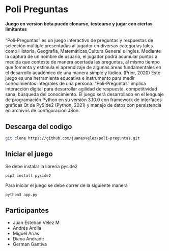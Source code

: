 # Poli Preguntas

#### Juego en version beta puede clonarse, testearse y jugar con ciertas limitantes
“Poli-Preguntas” es un juego interactivo de preguntas y respuestas de selección múltiple presentadas al jugador en diversas categorías tales como Historia, Geografía, Matemáticas,Cultura General e ingles. 
Mediante la captura de un nombre de usuario, el jugador podrá acumular puntos a medida que conteste de manera acertada las preguntas, al mismo tiempo que fomenta y estimula el aprendizaje de algunas áreas fundamentales en el desarrollo académico de una manera simple y lúdica. (Prior, 2020)
Este juego es una herramienta educativa e instrumento para medir conocimientos integrales de una persona. “Poli-Preguntas” implica interacción digital para desarrollar agilidad de respuesta, competitividad sana, búsqueda del conocimiento.
El juego será desarrollado en el lenguaje de programación Python en su versión 3.10.0 con framework de interfaces gráficas Qt de PySide2 (Python, 2021) y manejo de datos con persistencia en archivos de configuración JSon.

## Descarga del codigo 

```bash
git clone https://github.com/juanesvelez/poli-preguntas.git
```

## Iniciar el juego

Se debe instalar la libreria pyside2

```bash
pip3 install pyside2
```

Para iniciar el juego se debe correr de la siguiente manera

```bash
python3 app.py
```

## Participantes 
- Juan Esteban Vélez M
- Andrés Ardila
- Miguel Arias
- Diana Andrade
- German Gantiva


